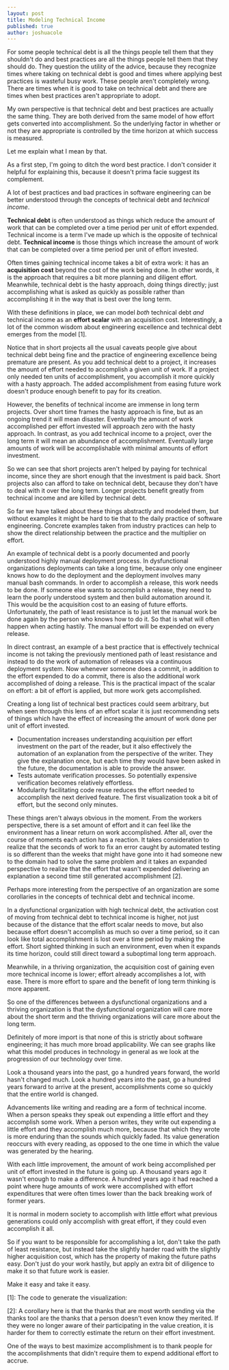 ```yaml
---
layout: post
title: Modeling Technical Income
published: true
author: joshuacole
---
```


<style type="text/css">
path {
  fill: none;
  stroke: black;
  stroke-width: 1.5px;
}
path.line {
  stroke: steelblue;
}

</style>

For some people technical debt is all the things people tell them that 
they shouldn't do and best practices are all the things people tell them 
that they should do. They question the utility of the advice, because 
they recognize times where taking on technical debt is good and times where 
applying best practices is wasteful busy work. These people aren't completely 
wrong. There are times when it is good to take on technical debt and there 
are times when best practices aren't appropriate to adopt. 

My own perspective is that technical debt and best practices are actually 
the same thing. They are both derived from the same model of how effort gets 
converted into accomplishment. So the underlying factor in whether or not 
they are appropriate is controlled by the time horizon at which success is 
measured.

Let me explain what I mean by that. 

As a first step, I'm going to ditch the word best practice. I don't consider it 
helpful for explaining this, because it doesn't prima facie suggest its complement. 

A lot of best practices and bad practices in software engineering can be better
understood through the concepts of technical debt and *technical income*.

__Technical debt__ is often understood as things which reduce the amount
of work that can be completed over a time period per unit of effort expended.
Technical income is a term I've made up which is the opposite of technical
debt. __Technical income__ is those things which increase the amount of work
that can be completed over a time period per unit of effort invested.

Often times gaining technical income takes a bit of extra work: it has an
__acquisition cost__ beyond the cost of the work being done. In other words,
it is the approach that requires a bit more planning and diligent effort.
Meanwhile, technical debt is the hasty approach, doing things directly; just
accomplishing what is asked as quickly as possible rather than accomplishing it
in the way that is best over the long term.

With these definitions in place, we can model _both_ technical debt _and_
technical income as an __effort scalar__ with an acquisition cost.
Interestingly, a lot of the common wisdom about engineering excellence and
technical debt emerges from the model \[1\].

<aside>
<div id="effortToAccomplishmentChartShortTimeFrame"></div>
</aside>

Notice that in short projects all the usual caveats people give about technical
debt being fine and the practice of engineering excellence being premature are
present. As you add technical debt to a project, it increases the amount of
effort needed to accomplish a given unit of work. If a project only needed ten
units of accomplishment, you accomplish it more quickly with a hasty approach.
The added accomplishment from easing future work doesn't produce enough benefit
to pay for its creation.

<aside>
<div id="effortToAccomplishmentChartLongTimeFrame"></div>
</aside>

However, the benefits of technical income are immense in long
term projects. Over short time frames the hasty approach is fine, but as an
ongoing trend it will mean disaster. Eventually the amount of work accomplished
per effort invested will approach zero with the hasty approach. In contrast,
as you add technical income to a project, over the long term it will mean an
abundance of accomplishment. Eventually large amounts of work will be
accomplishable with minimal amounts of effort investment.

So we can see that short projects aren't helped by paying for technical income,
since they are short enough that the investment is paid back. Short projects
also can afford to take on technical debt, because they don't have to deal with
it over the long term. Longer projects benefit greatly from technical income
and are killed by technical debt.

So far we have talked about these things abstractly and modeled them, but
without examples it might be hard to tie that to the daily practice of software
engineering. Concrete examples taken from industry practices can help to show
the direct relationship between the practice and the multiplier on effort.

An example of technical debt is a poorly documented and poorly understood
highly manual deployment process. In dysfunctional organizations deployments
can take a long time, because only one engineer knows how to do the deployment
and the deployment involves many manual bash commands. In order to accomplish
a release, this work needs to be done. If someone else wants to accomplish
a release, they need to learn the poorly understood system and then build
automation around it. This would be the acquisition cost to an easing of
future efforts. Unfortunately, the path of least resistance is to just let the
manual work be done again by the person who knows how to do it. So that is what
will often happen when acting hastily. The manual effort will be expended on
every release.

In direct contrast, an example of a best practice that is effectively technical
income is not taking the previously mentioned path of least resistance and instead
to do the work of automation of releases via a continuous deployment system. Now
whenever someone does a commit, in addition to the effort expended to do a commit,
there is also the additional work accomplished of doing a release. This is the
practical impact of the scalar on effort: a bit of effort is applied, but more
work gets accomplished.

Creating a long list of technical best practices could seem arbitrary, but
when seen through this lens of an effort scalar it is just recommending sets of
things which have the effect of increasing the amount of work done per unit of
effort invested.

- Documentation increases understanding acquisition per effort investment on
the part of the reader, but it also effectively the automation of an explanation
from the perspective of the writer. They give the explanation once, but each
time they would have been asked in the future, the documentation is able to
provide the answer.
- Tests automate verification processes. So potentially expensive verification
becomes relatively effortless.
- Modularity facilitating code reuse reduces the effort needed to accomplish
the next derived feature. The first visualization took a bit of effort, but the second only minutes.

These things aren't always obvious in the moment. From the workers perspective,
there is a set amount of effort and it can feel like the environment has a
linear return on work accomplished. After all, over the course of moments
each action has a reaction. It takes consideration to realize that the seconds
of work to fix an error caught by automated testing is so different than the
weeks that might have gone into it had someone new to the domain had to solve
the same problem and it takes an expanded perspective to realize that the
effort that wasn't expended delivering an explanation a second time still
generated accomplishment \[2\].

Perhaps more interesting from the perspective of an organization are some
corollaries in the concepts of technical debt and technical income.

In a dysfunctional organization with high technical debt, the activation cost
of moving from technical debt to technical income is higher, not just because of
the distance that the effort scalar needs to move, but also because effort
doesn't accomplish as much so over a time period, so it can look like total
accomplishment is lost over a time period by making the effort. Short sighted
thinking in such an environment, even when it expands its time horizon, could
still direct toward a suboptimal long term approach.

Meanwhile, in a thriving organization, the acquisition cost of gaining even more
technical income is lower; effort already accomplishes a lot, with ease. There
is more effort to spare and the benefit of long term thinking is more apparent.

So one of the differences between a dysfunctional organizations and a thriving
organization is that the dysfunctional organization will care more about the
short term and the thriving organizations will care more about the long term.

Definitely of more import is that none of this is strictly about software
engineering; it has much more broad applicability. We can see graphs like what
this model produces in technology in general as we look at the progression of
our technology over time.

Look a thousand years into the past, go a hundred years forward, the world
hasn't changed much. Look a hundred years into the past, go a hundred years
forward to arrive at the present, accomplishments come so quickly that the
entire world is changed.

Advancements like writing and reading are a form of technical income. When a
person speaks they speak out expending a little effort and they accomplish
some work. When a person writes, they write out expending a little effort and
they accomplish much more, because that which they wrote is more enduring than
the sounds which quickly faded. Its value generation reoccurs with every
reading, as opposed to the one time in which the value was generated by the
hearing.

With each little improvement, the amount of work being accomplished per unit
of effort invested in the future is going up. A thousand years ago it wasn't
enough to make a difference. A hundred years ago it had reached a point where
huge amounts of work were accomplished with effort expenditures that were often
times lower than the back breaking work of former years.

It is normal in modern society to accomplish with little effort what previous
generations could only accomplish with great effort, if they could even
accomplish it all.

So if you want to be responsible for accomplishing a lot, don't take the path
of least resistance, but instead take the slightly harder road with the
slightly higher acquisition cost, which has the property of making the future
paths easy. Don't just do your work hastily, but apply an extra bit of
diligence to make it so that future work is easier.

Make it easy and take it easy.

<script type="text/javascript" id="jsUtils">
{% include tech_income/utils.js %}
</script>
<script type="text/javascript" id="effortScalar">
{% include tech_income/tech_debt.js %}
</script>

\[1\]: The code to generate the visualization:

<div id="effortScalarView"></div>

\[2\]: A corollary here is that the thanks that are most worth sending via the
thanks tool are the thanks that a person doesn't even know they merited. If
they were no longer aware of their participating in the value creation, it is
harder for them to correctly estimate the return on their effort investment.

One of the ways to best maximize accomplishment is to thank people for the
accomplishments that didn't require them to expend additional effort to accrue.
